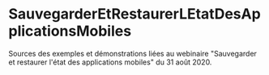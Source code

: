 # SauvegarderEtRestaurerLEtatDesApplicationsMobiles
Sources des exemples et démonstrations liées au webinaire "Sauvegarder et restaurer l'état des applications mobiles" du 31 août 2020.

